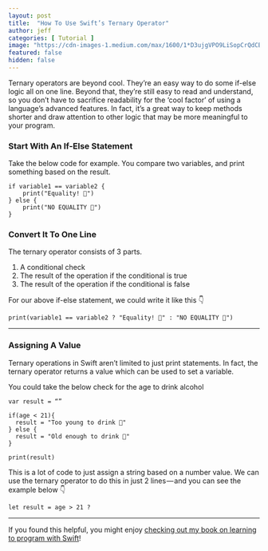 ```yaml
---
layout: post
title:  "How To Use Swift’s Ternary Operator"
author: jeff
categories: [ Tutorial ]
image: "https://cdn-images-1.medium.com/max/1600/1*D3ujgVPO9LiSopCrQdCB2g.jpeg"
featured: false
hidden: false
---
```

Ternary operators are beyond cool. They’re an easy way to do some if-else logic all on one line. Beyond that, they’re still easy to read and understand, so you don’t have to sacrifice readability for the ‘cool factor’ of using a language’s advanced features. In fact, it’s a great way to keep methods shorter and draw attention to other logic that may be more meaningful to your program.

### Start With An If-Else Statement

Take the below code for example. You compare two variables, and print something based on the result.

```
if variable1 == variable2 {
    print("Equality! 🥳")
} else {
    print("NO EQUALITY 🤬")
}
```

### Convert It To One Line
The ternary operator consists of 3 parts.
1.  A conditional check
2.  The result of the operation if the conditional is true
3.  The result of the operation if the conditional is false

For our above if-else statement, we could write it like this 👇

```
print(variable1 == variable2 ? "Equality! 🥳" : "NO EQUALITY 🤬")
```

----------

### Assigning A Value

Ternary operations in Swift aren’t limited to just print statements. In fact, the ternary operator returns a value which can be used to set a variable.

You could take the below check for the age to drink alcohol
```
var result = “”

if(age < 21){  
  result = "Too young to drink 🍺"  
} else {  
  result = "Old enough to drink 🍻"  
}

print(result)
```

This is a lot of code to just assign a string based on a number value. We can use the ternary operator to do this in just 2 lines — and you can see the example below 👇

```
let result = age > 21 ? 
```

----------

If you found this helpful, you might enjoy [checking out my book on learning to program with Swift](https://gum.co/codeforhumans)!